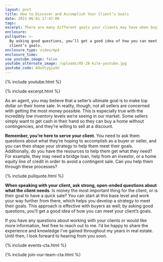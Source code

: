 ```yaml
---
layout: post
title: How to Discover and Accomplish Your Client’s Goals
date: 2021-06-01 17:47:06
tags:
excerpt: There are many different goals your clients may have when buying or selling.
enclosure:
pullquote: >-
  By asking good questions, you’ll get a good idea of how you can meet your
  client’s goals.
enclosure_type: video/mp4
enclosure_time:
use_youtube_image: false
youtube_alternate_image: /uploads/05-28-kite-youtube.jpg
youtube_code: AOoVtygiuXU
---
```

{% include youtube.html %}

{% include excerpt.html %}

As an agent, you may believe that a seller’s ultimate goal is to make top dollar on their home sale. In reality, though, not all sellers are concerned with getting the most money possible. This is especially true with the incredibly low inventory levels we’re seeing in our market. Some sellers simply want to get cash in their hand so they can buy a home without contingencies, and they’re willing to sell at a discount.

**Remember, you’re here to serve your client**. You need to ask them questions about what they’re hoping to accomplish as a buyer or seller, and you can then shape your strategy to help them meet their goals. Additionally, do you have the resources to help them get what they need? For example, they may need a bridge loan, help from an investor, or a home equity line of credit in order to avoid a contingent sale. Can you help them through these processes?

{% include pullquote.html %}

**When speaking with your client, ask strong, open-ended questions about what the client needs**. Is money the most important thing for the client, or is their goal to have a quick sale? You can start at this base level and work your way further from there, which helps you develop a strategy to meet their goals. This approach is effective with buyers as well; by asking good questions, you’ll get a good idea of how you can meet your client’s goals.

If you have any questions about working with your clients or would like more information, feel free to reach out to me. I’d be happy to share the experience and knowledge I’ve gained throughout my years in real estate. Until then, I look forward to hearing from you soon.

{% include events-cta.html %}

{% include join-our-team-cta.html %}
